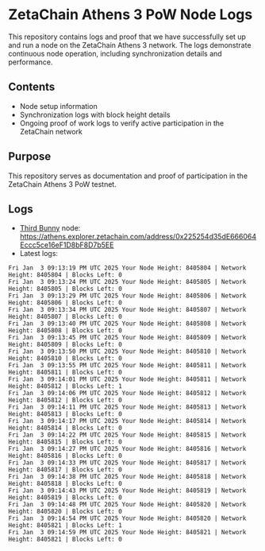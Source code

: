 # ZetaChain Athens 3 PoW Node Logs
This repository contains logs and proof that we have successfully set up and run a node on the ZetaChain Athens 3 network. The logs demonstrate continuous node operation, including synchronization details and performance.

## Contents
- Node setup information
- Synchronization logs with block height details
- Ongoing proof of work logs to verify active participation in the ZetaChain network

## Purpose
This repository serves as documentation and proof of participation in the ZetaChain Athens 3 PoW testnet.

## Logs

- [Third Bunny](https://thirdbunny.xyz/) node: https://athens.explorer.zetachain.com/address/0x225254d35dE666064Eccc5ce16eF1D8bF8D7b5EE
- Latest logs:
```
Fri Jan  3 09:13:19 PM UTC 2025 Your Node Height: 8405804 | Network Height: 8405804 | Blocks Left: 0
Fri Jan  3 09:13:24 PM UTC 2025 Your Node Height: 8405805 | Network Height: 8405805 | Blocks Left: 0
Fri Jan  3 09:13:29 PM UTC 2025 Your Node Height: 8405806 | Network Height: 8405806 | Blocks Left: 0
Fri Jan  3 09:13:34 PM UTC 2025 Your Node Height: 8405807 | Network Height: 8405807 | Blocks Left: 0
Fri Jan  3 09:13:40 PM UTC 2025 Your Node Height: 8405808 | Network Height: 8405808 | Blocks Left: 0
Fri Jan  3 09:13:45 PM UTC 2025 Your Node Height: 8405809 | Network Height: 8405809 | Blocks Left: 0
Fri Jan  3 09:13:50 PM UTC 2025 Your Node Height: 8405810 | Network Height: 8405810 | Blocks Left: 0
Fri Jan  3 09:13:55 PM UTC 2025 Your Node Height: 8405811 | Network Height: 8405811 | Blocks Left: 0
Fri Jan  3 09:14:01 PM UTC 2025 Your Node Height: 8405811 | Network Height: 8405812 | Blocks Left: 1
Fri Jan  3 09:14:06 PM UTC 2025 Your Node Height: 8405812 | Network Height: 8405812 | Blocks Left: 0
Fri Jan  3 09:14:11 PM UTC 2025 Your Node Height: 8405813 | Network Height: 8405813 | Blocks Left: 0
Fri Jan  3 09:14:17 PM UTC 2025 Your Node Height: 8405814 | Network Height: 8405814 | Blocks Left: 0
Fri Jan  3 09:14:22 PM UTC 2025 Your Node Height: 8405815 | Network Height: 8405815 | Blocks Left: 0
Fri Jan  3 09:14:27 PM UTC 2025 Your Node Height: 8405816 | Network Height: 8405816 | Blocks Left: 0
Fri Jan  3 09:14:33 PM UTC 2025 Your Node Height: 8405817 | Network Height: 8405817 | Blocks Left: 0
Fri Jan  3 09:14:38 PM UTC 2025 Your Node Height: 8405818 | Network Height: 8405818 | Blocks Left: 0
Fri Jan  3 09:14:43 PM UTC 2025 Your Node Height: 8405819 | Network Height: 8405819 | Blocks Left: 0
Fri Jan  3 09:14:48 PM UTC 2025 Your Node Height: 8405820 | Network Height: 8405820 | Blocks Left: 0
Fri Jan  3 09:14:54 PM UTC 2025 Your Node Height: 8405820 | Network Height: 8405821 | Blocks Left: 1
Fri Jan  3 09:14:59 PM UTC 2025 Your Node Height: 8405821 | Network Height: 8405821 | Blocks Left: 0
```

